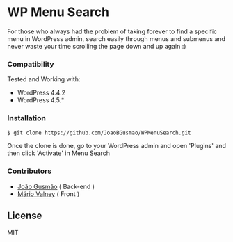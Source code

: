 # WP Menu Search

For those who always had the problem of taking forever to find a specific menu in WordPress admin, search easily through menus and submenus and never waste your time scrolling the page down and up again :)
### Compatibility
Tested and Working with:
* WordPress 4.4.2
* WordPress 4.5.*

### Installation
```sh
$ git clone https://github.com/JoaoBGusmao/WPMenuSearch.git
```
Once the clone is done, go to your WordPress admin and open 'Plugins' and then click 'Activate' in Menu Search
### Contributors
  - [João Gusmão][git_jao] ( Back-end )
  - [Mário Valney][git_mario] ( Front )

License
----

MIT

   [git_jao]: <https://github.com/joaobgusmao>
   [git_mario]: <https://github.com/mariovalney>
   [jQuery]: <http://jquery.com>
